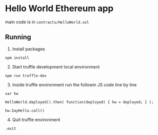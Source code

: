 #  Hello World Ethereum app

main code is in `contracts/HelloWorld.sol`
## Running

1. Install packages

```npm install```

2. Start truffle development local environment 

```npm run truffle-dev```

3. Inside truffle environment run the followin JS code line by line

```var hw```

```HelloWorld.deployed().then( function(deployed) { hw = deployed; } );```

```hw.SayHello.call()```

4. Quit truffle environment

`.exit`